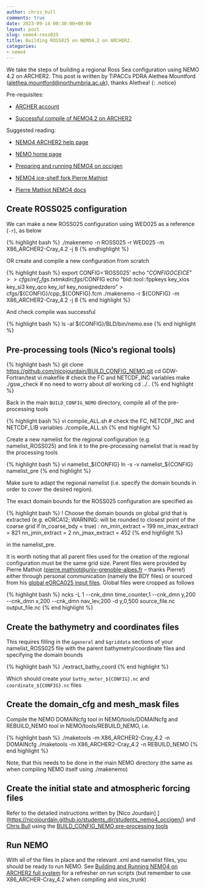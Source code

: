 ```yaml
---
author: chris_bull
comments: true
date: 2023-09-14 00:30:00+00:00
layout: post
slug: nemo4-ross025
title: Building ROSS025 on NEMO4.2 on ARCHER2. 
categories:
- nemo4
---
```

We take the steps of building a regional Ross Sea configuration using NEMO 4.2 on ARCHER2. This post is written by TiPACCs PDRA Alethea Mountford (alethea.mountford@northumbria.ac.uk), thanks Alethea!
{: .notice}

Pre-requisites:

* [ARCHER account](http://www.archer.ac.uk/access/)

* [Successful compile of NEMO4.2 on ARCHER2](https://cbull.info/nemo4/nemo42-arc2-01/)

Suggested reading:

* [NEMO4 ARCHER2 help page](https://docs.archer2.ac.uk/research-software/nemo)

* [NEMO home page](https://forge.nemo-ocean.eu/nemo/nemo) 

* [Preparing and running NEMO4 on occigen](https://nicojourdain.github.io/students_dir/students_nemo4_occigen/) 

* [NEMO4 ice-shelf fork Pierre Mathiot](https://github.com/pmathiot/NEMOCFG)

* [Pierre Mathiot NEMO4 docs](https://pmathiot.github.io/NEMOCFG/docs/build/html/simu_eORCA025.html#summary)

## Create ROSS025 configuration

We can make a new ROSS025 configuration using WED025 as a reference (`-r`), as below

{% highlight bash %}
./makenemo -n ROSS025 -r WED025 -m X86_ARCHER2-Cray_4.2 -j 8
{% endhighlight %}

OR create and compile a new configuration from scratch

{% highlight bash %}
export CONFIG='ROSS025'
echo “$CONFIG OCE ICE” >> cfgs/ref_cfgs.txt
mkdir cfgs/$CONFIG
echo “bld::tool::fppkeys key_xios key_si3 key_qco key_isf key_nosignedzdero” > cfgs/${CONFIG}/cpp_${CONFIG}.fcm
./makenemo -r ${CONFIG} -m X86_ARCHER2-Cray_4.2 -j 8
{% end highlight %}

And check compile was successful

{% highlight bash %}
ls -al ${CONFIG}/BLD/bin/nemo.exe
{% end highlight %}


## Pre-processing tools (Nico’s regional tools)

{% highlight bash %}
git clone https://github.com/nicojourdain/BUILD_CONFIG_NEMO.git
cd GDW-Fortran/test
vi makefile # check the FC and NETCDF_INC variables
make
./gsw_check # no need to worry about *all* working
cd ../..
{% end highlight %}

Back in the main `BUILD_CONFIG_NEMO` directory, compile all of the pre-processing tools

{% highlight bash %}
vi compile_ALL.sh # check the FC, NETCDF_INC and NETCDF_LIB variables
./compile_ALL.sh
{% end highlight %}

Create a new namelist for the regional configuration (e.g. namelist_ROSS025) and link it to the pre-processing namelist that is read by the processing tools

{% highlight bash %}
vi namelist_${CONFIG}
ln -s -v namelist_${CONFIG} namelist_pre
{% end highlight %}

Make sure to adapt the regional namelist (i.e. specify the domain bounds in order to cover the desired region).

The exact domain bounds for the ROSS025 configuration are specified as

{% highlight bash %}
! Choose the domain bounds on global grid that is extracted (e.g. eORCA12; WARNING: will be rounded to closest point of the coarse grid if ln_coarse_bdy = true) :
nn_imin_extract       =  199
nn_imax_extract       =  821
nn_jmin_extract       =    2
nn_jmax_extract       =  452
{% end highlight %}

in the namelist_pre. 

It is worth noting that all parent files used for the creation of the regional configuration must be the same grid size. Parent files were provided by Pierre Mathiot (pierre.mathiot@univ-grenoble-alpes.fr – thanks Pierre!) either through personal communication (namely the BDY files) or sourced from his [global eORCA025 input files]( https://pmathiot.github.io/NEMOCFG/docs/build/html/input_eORCA025.html). Global files were cropped as follows

{% highlight bash %}
ncks -L 1 --cnk_dmn time_counter,1 --cnk_dmn y,200 --cnk_dmn x,200 --cnk_dmn nav_lev,200 -d y,0,500 source_file.nc output_file.nc
{% end highlight %}

## Create the bathymetry and coordinates files

This requires filling in the `&general` and `&griddata` sections of your namelist_ROSS025 file with the parent bathymetry/coordinate files and specifying the domain bounds

{% highlight bash %}
./extract_bathy_coord
{% end highlight %}

Which should create your `bathy_meter_${CONFIG}.nc` and `coordinate_${CONFIG}.nc` files

## Create the domain_cfg and mesh_mask files

Compile the NEMO DOMAINcfg tool in NEMO/tools/DOMAINcfg and REBUILD_NEMO tool in NEMO/tools/REBUILD_NEMO, i.e.

{% highlight bash %}
./maketools -m X86_ARCHER2-Cray_4.2 -n DOMAINcfg
./maketools -m X86_ARCHER2-Cray_4.2 -n REBUILD_NEMO
{% end highlight %}

Note, that this needs to be done in the main NEMO directory (the same as when compiling NEMO itself using ./makenemo)

## Create the initial state and atmospheric forcing files

Refer to the detailed instructions written by [Nico Jourdain] ](https://nicojourdain.github.io/students_dir/students_nemo4_occigen/) and [Chris Bull]( https://cbull.info/nemo/nemo-wed12-05/) using the [BUILD_CONFIG_NEMO pre-processing tools]( https://github.com/chrisb13/BUILD_CONFIG_NEMO)

## Run NEMO

With all of the files in place and the relevant .xml and namelist files, you should be ready to run NEMO. See [Building and Running NEMO4 on ARCHER2 full system](https://cbull.info/nemo4/nemo42-arc2-01/) for a refresher on run scripts (but remember to use X86_ARCHER-Cray_4.2 when compiling and xios_trunk)
